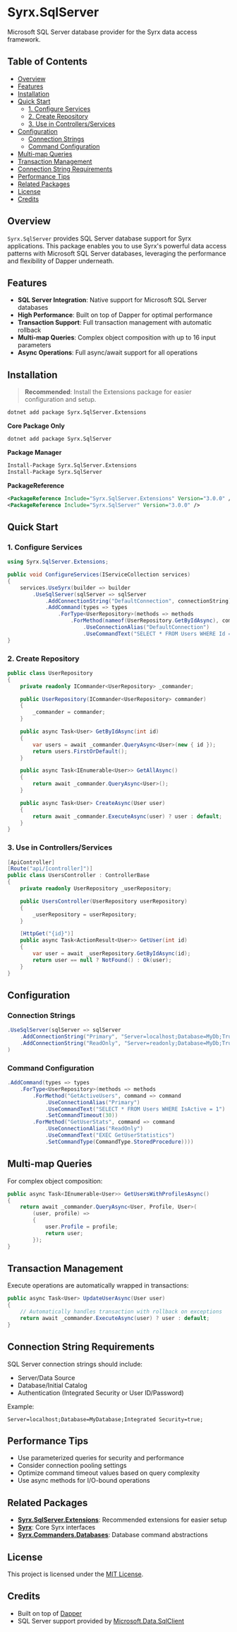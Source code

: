 # Syrx.SqlServer

Microsoft SQL Server database provider for the Syrx data access framework.

## Table of Contents

- [Overview](#overview)
- [Features](#features)
- [Installation](#installation)
- [Quick Start](#quick-start)
  - [1. Configure Services](#1-configure-services)
  - [2. Create Repository](#2-create-repository)
  - [3. Use in Controllers/Services](#3-use-in-controllersservices)
- [Configuration](#configuration)
  - [Connection Strings](#connection-strings)
  - [Command Configuration](#command-configuration)
- [Multi-map Queries](#multi-map-queries)
- [Transaction Management](#transaction-management)
- [Connection String Requirements](#connection-string-requirements)
- [Performance Tips](#performance-tips)
- [Related Packages](#related-packages)
- [License](#license)
- [Credits](#credits)

## Overview

`Syrx.SqlServer` provides SQL Server database support for Syrx applications. This package enables you to use Syrx's powerful data access patterns with Microsoft SQL Server databases, leveraging the performance and flexibility of Dapper underneath.

## Features

- **SQL Server Integration**: Native support for Microsoft SQL Server databases
- **High Performance**: Built on top of Dapper for optimal performance
- **Transaction Support**: Full transaction management with automatic rollback
- **Multi-map Queries**: Complex object composition with up to 16 input parameters
- **Async Operations**: Full async/await support for all operations

## Installation

> **Recommended**: Install the Extensions package for easier configuration and setup.

```bash
dotnet add package Syrx.SqlServer.Extensions
```

**Core Package Only**
```bash
dotnet add package Syrx.SqlServer
```

**Package Manager**
```bash
Install-Package Syrx.SqlServer.Extensions
Install-Package Syrx.SqlServer
```

**PackageReference**
```xml
<PackageReference Include="Syrx.SqlServer.Extensions" Version="3.0.0" />
<PackageReference Include="Syrx.SqlServer" Version="3.0.0" />
```

## Quick Start

### 1. Configure Services

```csharp
using Syrx.SqlServer.Extensions;

public void ConfigureServices(IServiceCollection services)
{
    services.UseSyrx(builder => builder
        .UseSqlServer(sqlServer => sqlServer
            .AddConnectionString("DefaultConnection", connectionString)
            .AddCommand(types => types
                .ForType<UserRepository>(methods => methods
                    .ForMethod(nameof(UserRepository.GetByIdAsync), command => command
                        .UseConnectionAlias("DefaultConnection")
                        .UseCommandText("SELECT * FROM Users WHERE Id = @id"))))));
}
```

### 2. Create Repository

```csharp
public class UserRepository
{
    private readonly ICommander<UserRepository> _commander;

    public UserRepository(ICommander<UserRepository> commander)
    {
        _commander = commander;
    }

    public async Task<User> GetByIdAsync(int id)
    {
        var users = await _commander.QueryAsync<User>(new { id });
        return users.FirstOrDefault();
    }

    public async Task<IEnumerable<User>> GetAllAsync()
    {
        return await _commander.QueryAsync<User>();
    }

    public async Task<User> CreateAsync(User user)
    {
        return await _commander.ExecuteAsync(user) ? user : default;
    }
}
```

### 3. Use in Controllers/Services

```csharp
[ApiController]
[Route("api/[controller]")]
public class UsersController : ControllerBase
{
    private readonly UserRepository _userRepository;

    public UsersController(UserRepository userRepository)
    {
        _userRepository = userRepository;
    }

    [HttpGet("{id}")]
    public async Task<ActionResult<User>> GetUser(int id)
    {
        var user = await _userRepository.GetByIdAsync(id);
        return user == null ? NotFound() : Ok(user);
    }
}
```

## Configuration

### Connection Strings

```csharp
.UseSqlServer(sqlServer => sqlServer
    .AddConnectionString("Primary", "Server=localhost;Database=MyDb;Trusted_Connection=true;")
    .AddConnectionString("ReadOnly", "Server=readonly;Database=MyDb;Trusted_Connection=true;")
)
```

### Command Configuration

```csharp
.AddCommand(types => types
    .ForType<UserRepository>(methods => methods
        .ForMethod("GetActiveUsers", command => command
            .UseConnectionAlias("Primary")
            .UseCommandText("SELECT * FROM Users WHERE IsActive = 1")
            .SetCommandTimeout(30))
        .ForMethod("GetUserStats", command => command
            .UseConnectionAlias("ReadOnly")
            .UseCommandText("EXEC GetUserStatistics")
            .SetCommandType(CommandType.StoredProcedure))))
```

## Multi-map Queries

For complex object composition:

```csharp
public async Task<IEnumerable<User>> GetUsersWithProfilesAsync()
{
    return await _commander.QueryAsync<User, Profile, User>(
        (user, profile) => 
        {
            user.Profile = profile;
            return user;
        });
}
```

## Transaction Management

Execute operations are automatically wrapped in transactions:

```csharp
public async Task<User> UpdateUserAsync(User user)
{
    // Automatically handles transaction with rollback on exceptions
    return await _commander.ExecuteAsync(user) ? user : default;
}
```

## Connection String Requirements

SQL Server connection strings should include:
- Server/Data Source
- Database/Initial Catalog  
- Authentication (Integrated Security or User ID/Password)

Example:
```
Server=localhost;Database=MyDatabase;Integrated Security=true;
```

## Performance Tips

- Use parameterized queries for security and performance
- Consider connection pooling settings
- Optimize command timeout values based on query complexity
- Use async methods for I/O-bound operations

## Related Packages

- **[Syrx.SqlServer.Extensions](https://www.nuget.org/packages/Syrx.SqlServer.Extensions/)**: Recommended extensions for easier setup
- **[Syrx](https://www.nuget.org/packages/Syrx/)**: Core Syrx interfaces
- **[Syrx.Commanders.Databases](https://www.nuget.org/packages/Syrx.Commanders.Databases/)**: Database command abstractions

## License

This project is licensed under the [MIT License](https://github.com/Syrx/Syrx/blob/main/LICENSE).

## Credits

- Built on top of [Dapper](https://github.com/DapperLib/Dapper)
- SQL Server support provided by [Microsoft.Data.SqlClient](https://github.com/dotnet/SqlClient)
